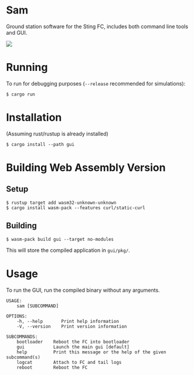 Sam
===

Ground station software for the Sting FC, includes both command line tools and GUI.

![](https://raw.githubusercontent.com/tudsat-rocket/sam/develop/gui/assets/screenshot.png)

# Running

To run for debugging purposes (`--release` recommended for simulations):

```
$ cargo run
```

# Installation

(Assuming rust/rustup is already installed)

```
$ cargo install --path gui
````

# Building Web Assembly Version

## Setup

```
$ rustup target add wasm32-unknown-unknown
$ cargo install wasm-pack --features curl/static-curl
```

## Building

```
$ wasm-pack build gui --target no-modules
```

This will store the compiled application in `gui/pkg/`.

# Usage

To run the GUI, run the compiled binary without any arguments.

```
USAGE:
    sam [SUBCOMMAND]

OPTIONS:
    -h, --help       Print help information
    -V, --version    Print version information

SUBCOMMANDS:
    bootloader    Reboot the FC into bootloader
    gui           Launch the main gui [default]
    help          Print this message or the help of the given subcommand(s)
    logcat        Attach to FC and tail logs
    reboot        Reboot the FC
```
